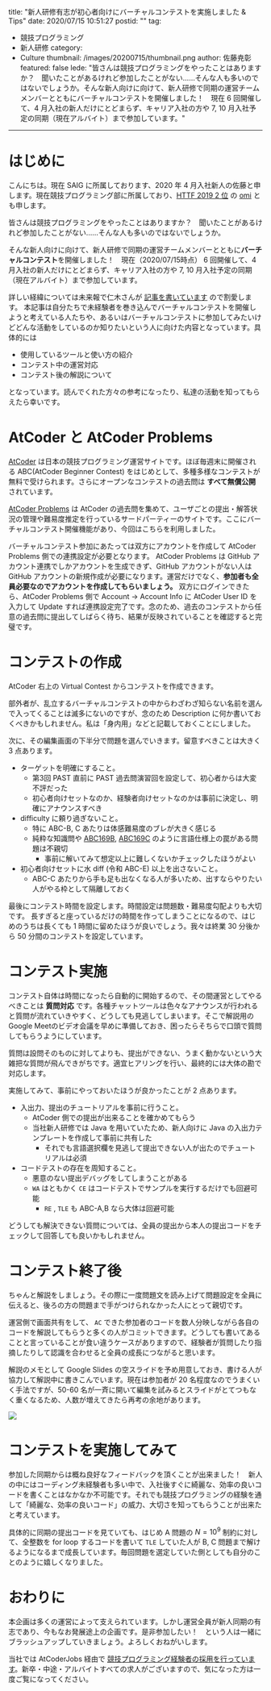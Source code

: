 title: "新人研修有志が初心者向けにバーチャルコンテストを実施しました & Tips"
date: 2020/07/15 10:51:27
postid: ""
tag:
  - 競技プログラミング
  - 新人研修
category:
  - Culture
thumbnail: /images/20200715/thumbnail.png
author: 佐藤尭彰
featured: false
lede: "皆さんは競技プログラミングをやったことはありますか？　聞いたことがあるけれど参加したことがない……そんな人も多いのではないでしょうか。そんな新人向けに向けて、新人研修で同期の運営チームメンバーとともにバーチャルコンテストを開催しました！　現在 6 回開催して、4 月入社の新人だけにとどまらず、キャリア入社の方や 7, 10 月入社予定の同期（現在アルバイト）まで参加しています。"
---

# はじめに

こんにちは。現在 SAIG に所属しております、2020 年 4 月入社新人の佐藤と申します。現在競技プログラミング部に所属しており、[HTTF 2019 2 位](https://atcoder.jp/contests/future-contest-2019-final/standings) の [omi](https://atcoder.jp/users/omi) とも申します。

皆さんは競技プログラミングをやったことはありますか？　聞いたことがあるけれど参加したことがない……そんな人も多いのではないでしょうか。

そんな新人向けに向けて、新人研修で同期の運営チームメンバーとともに**バーチャルコンテスト**を開催しました！　現在（2020/07/15時点） 6 回開催して、4 月入社の新人だけにとどまらず、キャリア入社の方や 7, 10 月入社予定の同期（現在アルバイト）まで参加しています。

詳しい経緯については未来報で仁木さんが [記事を書いています](https://note.future.co.jp/n/nda51c959f75a) ので割愛します。
本記事は自分たちで未経験者を巻き込んでバーチャルコンテストを開催しようと考えている人たちや、あるいはバーチャルコンテストに参加してみたいけどどんな活動をしているのか知りたいという人に向けた内容となっています。具体的には

- 使用しているツールと使い方の紹介
- コンテスト中の運営対応
- コンテスト後の解説について

となっています。読んでくれた方々の参考になったり、私達の活動を知ってもらえたら幸いです。

# AtCoder と AtCoder Problems

[AtCoder](https://atcoder.jp/home) は日本の競技プログラミング運営サイトです。ほぼ毎週末に開催される ABC(AtCoder Beginner Contest) をはじめとして、多種多様なコンテストが無料で受けられます。さらにオープンなコンテストの過去問は **すべて無償公開** されています。

[AtCoder Problems](https://kenkoooo.com/atcoder/#/table/) は AtCoder の過去問を集めて、ユーザごとの提出・解答状況の管理や難易度推定を行っているサードパーティーのサイトです。ここにバーチャルコンテスト開催機能があり、今回はこちらを利用しました。

バーチャルコンテスト参加にあたっては双方にアカウントを作成して AtCoder Problems 側での連携設定が必要となります。 AtCoder Problems は GitHub アカウント連携でしかアカウントを生成できず、GitHub アカウントがない人は GitHub アカウントの新規作成が必要になります。運営だけでなく、**参加者も全員必要なのでアカウントを作成してもらいましょう。**
双方にログインできたら、AtCoder Problems 側で Account → Account Info に AtCoder User ID を入力して Update すれば連携設定完了です。念のため、過去のコンテストから任意の過去問に提出してしばらく待ち、結果が反映されていることを確認すると完璧です。

# コンテストの作成

AtCoder 右上の Virtual Contest からコンテストを作成できます。

部外者が、乱立するバーチャルコンテストの中からわざわざ知らない名前を選んで入ってくることは滅多にないのですが、念のため Description に何か書いておくべきかもしれません。私は「身内用」などと記載しておくことにしました。

次に、その編集画面の下半分で問題を選んでいきます。留意すべきことは大きく 3 点あります。

- ターゲットを明確にすること。
  - 第3回 PAST 直前に PAST 過去問演習回を設定して、初心者からは大変不評だった
  - 初心者向けセットなのか、経験者向けセットなのかは事前に決定し、明確にアナウンスすべき
- difficulty に頼り過ぎないこと。
  - 特に ABC-B, C あたりは体感難易度のブレが大きく感じる
  - 純粋な知識問や [ABC169B](https://atcoder.jp/contests/abc169/tasks/abc169_b), [ABC169C](https://atcoder.jp/contests/abc169/tasks/abc169_c) のように言語仕様上の罠がある問題は不親切
    - 事前に解いてみて想定以上に難しくないかチェックしたほうがよい
- 初心者向けセットに水 diff (令和 ABC-E) 以上を出さないこと。
  - ABC-C あたりから手も足も出なくなる人が多いため、出すならやりたい人がやる枠として隔離しておく

最後にコンテスト時間を設定します。時間設定は問題数・難易度勾配よりも大切です。
長すぎると座っているだけの時間を作ってしまうことになるので、はじめのうちは長くても 1 時間に留めたほうが良いでしょう。我々は終業 30 分後から 50 分間のコンテストを設定しています。

# コンテスト実施

コンテスト自体は時間になったら自動的に開始するので、その間運営としてやるべきことは **質問対応** です。各種チャットツールは色々なアナウンスが行われると質問が流れていきやすく、どうしても見逃してしまいます。そこで解説用のGoogle Meetのビデオ会議を早めに準備しておき、困ったらそちらで口頭で質問してもらうようにしています。

質問は設問そのものに対してよりも、提出ができない、うまく動かないという大雑把な質問が飛んできがちです。適宜ヒアリングを行い、最終的には大体の勘で対応します。

実施してみて、事前にやっておいたほうが良かったことが 2 点あります。

- 入出力、提出のチュートリアルを事前に行うこと。
  - AtCoder 側での提出が出来ることを確かめてもらう
  - 当社新人研修では Java を用いていたため、新人向けに Java の入出力テンプレートを作成して事前に共有した
    - それでも言語選択欄を見逃して提出できない人が出たのでチュートリアルは必須
- コードテストの存在を周知すること。
  - 悪意のない提出デバッグをしてしまうことがある
  - `WA` はともかく `CE` はコードテストでサンプルを実行するだけでも回避可能
    - `RE` , `TLE` も ABC-A,B なら大体は回避可能

どうしても解決できない質問については、全員の提出から本人の提出コードをチェックして回答しても良いかもしれません。

# コンテスト終了後

ちゃんと解説をしましょう。その際に一度問題文を読み上げて問題設定を全員に伝えると、後ろの方の問題まで手がつけられなかった人にとって親切です。

運営側で画面共有をして、 `AC` できた参加者のコードを数人分映しながら各自のコードを解説してもらうと多くの人がコミットできます。どうしても書いてあることと言っていることが食い違うケースがありますので、経験者が質問したり指摘したりして認識を合わせると全員の成長につながると思います。

解説のメモとして Google Slides の空スライドを予め用意しておき、書ける人が協力して解説中に書きこんでいます。現在は参加者が 20 名程度なのでうまくいく手法ですが、50-60 名が一斉に開いて編集を試みるとスライドがとてつもなく重くなるため、人数が増えてきたら再考の余地があります。

<img src="/images/20200715/photo_20200715_01.png" loading="lazy">

# コンテストを実施してみて

参加した同期からは概ね良好なフィードバックを頂くことが出来ました！　新人の中にはコーディング未経験者も多い中で、入社後すぐに綺麗な、効率の良いコードを書くことはなかなか不可能です。それでも競技プログラミングの経験を通して「綺麗な、効率の良いコード」の威力、大切さを知ってもらうことが出来たと考えています。

具体的に同期の提出コードを見ていても、はじめ A 問題の $N= 10^9$ 制約に対して、全整数を for loop するコードを書いて `TLE` していた人が B, C 問題まで解けるようになるまで成長しています。毎回問題を選定していた側としても自分のことのように嬉しくなりました。

# おわりに

本企画は多くの運営によって支えられています。しかし運営全員が新人同期の有志であり、今もなお発展途上の企画です。是非参加したい！　という人は一緒にブラッシュアップしていきましょう。よろしくおねがいします。

当社では AtCoderJobs 経由で [競技プログラミング経験者の採用を行っています](https://jobs.atcoder.jp/offers/list?f.CompanyScreenName=future)。新卒・中途・アルバイトすべての求人がございますので、気になった方は一度ご覧になってください。

